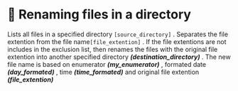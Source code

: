 # :file_folder: Renaming files in a directory 

Lists all files in a specified directory `[source_directory]` . Separates the file extention from the file name`[file_extention]` . If the file extentions are not includes in the exclusion list, then renames the files with the original file extention into another specified directory ***(destination_directory)*** . The new file name is based on enumerator ***(my_enumerator)*** , formated date ***(day_formated)*** , time ***(time_formated)*** and original file extention ***(file_extention)***
